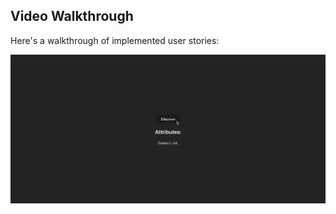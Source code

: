 


## Video Walkthrough

Here's a walkthrough of implemented user stories:

![](https://github.com/doddapranit/veni-vici/blob/main/veni-vici/src/assets/veni.gif)

